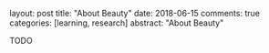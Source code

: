 layout: post
title: "About Beauty"
date: 2018-06-15
comments: true
categories: [learning, research]
abstract: "About Beauty"


TODO
